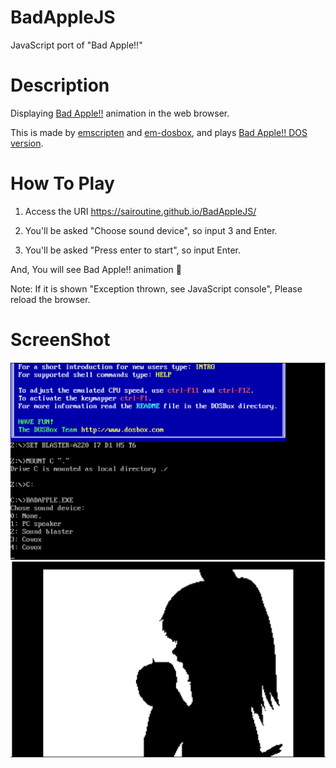 # BadAppleJS
JavaScript port of "Bad Apple!!"

# Description
Displaying [Bad Apple!!](https://www.youtube.com/watch?v=IXOVUiyx1a8) animation in the web browser.

This is made by [emscripten](https://github.com/kripken/emscripten) and [em-dosbox](https://github.com/dreamlayers/em-dosbox), and plays [Bad Apple!! DOS version](http://abaduaber.ru/Prog.htm).

# How To Play

1. Access the URI
https://sairoutine.github.io/BadAppleJS/

2. You'll be asked "Choose sound device", so input 3 and Enter.

3.  You'll be asked "Press enter to start", so input Enter.

And, You will see Bad Apple!! animation :tada:

Note: If it is shown "Exception thrown, see JavaScript console", Please reload the browser.

# ScreenShot
![](./screenshot1.png)
![](./screenshot2.png)
